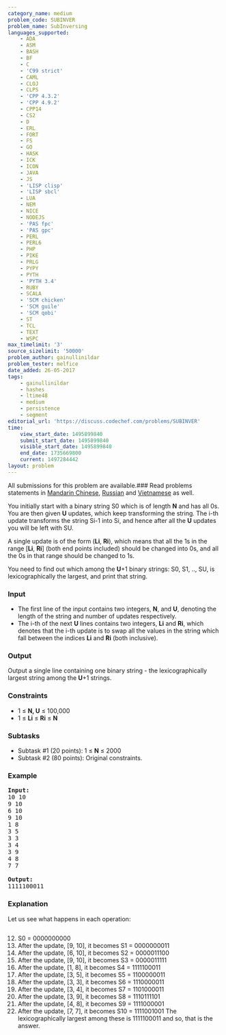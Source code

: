```yaml
---
category_name: medium
problem_code: SUBINVER
problem_name: SubInversing
languages_supported:
    - ADA
    - ASM
    - BASH
    - BF
    - C
    - 'C99 strict'
    - CAML
    - CLOJ
    - CLPS
    - 'CPP 4.3.2'
    - 'CPP 4.9.2'
    - CPP14
    - CS2
    - D
    - ERL
    - FORT
    - FS
    - GO
    - HASK
    - ICK
    - ICON
    - JAVA
    - JS
    - 'LISP clisp'
    - 'LISP sbcl'
    - LUA
    - NEM
    - NICE
    - NODEJS
    - 'PAS fpc'
    - 'PAS gpc'
    - PERL
    - PERL6
    - PHP
    - PIKE
    - PRLG
    - PYPY
    - PYTH
    - 'PYTH 3.4'
    - RUBY
    - SCALA
    - 'SCM chicken'
    - 'SCM guile'
    - 'SCM qobi'
    - ST
    - TCL
    - TEXT
    - WSPC
max_timelimit: '3'
source_sizelimit: '50000'
problem_author: gainullinildar
problem_tester: melfice
date_added: 26-05-2017
tags:
    - gainullinildar
    - hashes
    - ltime48
    - medium
    - persistence
    - segment
editorial_url: 'https://discuss.codechef.com/problems/SUBINVER'
time:
    view_start_date: 1495899840
    submit_start_date: 1495899840
    visible_start_date: 1495899840
    end_date: 1735669800
    current: 1497284442
layout: problem
---
```

All submissions for this problem are available.###  Read problems statements in [Mandarin Chinese](http://www.codechef.com/download/translated/LTIME48/mandarin/SUBINVER.pdf), [Russian](http://www.codechef.com/download/translated/LTIME48/russian/SUBINVER.pdf) and [Vietnamese](http://www.codechef.com/download/translated/LTIME48/vietnamese/SUBINVER.pdf) as well.

You initially start with a binary string S0 which is of length **N** and has all 0s. You are then given **U** updates, which keep transforming the string. The i-th update transforms the string Si-1 into Si, and hence after all the **U** updates you will be left with SU.

A single update is of the form (**Li**, **Ri**), which means that all the 1s in the range \[**Li**, **Ri**\] (both end points included) should be changed into 0s, and all the 0s in that range should be changed to 1s.

You need to find out which among the **U**+1 binary strings: S0, S1, .., SU, is lexicographically the largest, and print that string.

### Input

- The first line of the input contains two integers, **N**, and **U**, denoting the length of the string and number of updates respectively.
- The i-th of the next **U** lines contains two integers, **Li** and **Ri**, which denotes that the i-th update is to swap all the values in the string which fall between the indices **Li** and **Ri** (both inclusive).
### Output

Output a single line containing one binary string - the lexicographically largest string among the **U**+1 strings.

### Constraints

- 1 ≤ **N, U** ≤ 100,000
- 1 ≤  **Li**  ≤  **Ri**  ≤ **N**

### Subtasks

- Subtask #1 (20 points): 1 ≤ **N** ≤ 2000
- Subtask #2 (80 points): Original constraints.

### Example

 
<pre><b>Input:</b>
10 10
9 10
6 10
9 10
1 8
3 5
3 3
3 4
3 9
4 8
7 7

<b>Output:</b>
1111100011
</pre>
### Explanation

Let us see what happens in each operation:

<pre>
</pre>
12. S0 = 0000000000
13. After the update, \[9, 10\], it becomes S1 = 0000000011
14. After the update, \[6, 10\], it becomes S2 = 0000011100
15. After the update, \[9, 10\], it becomes S3 = 0000011111
16. After the update, \[1, 8\], it becomes S4 = 1111100011
17. After the update, \[3, 5\], it becomes S5 = 1100000011
18. After the update, \[3, 3\], it becomes S6 = 1110000011
19. After the update, \[3, 4\], it becomes S7 = 1101000011
20. After the update, \[3, 9\], it becomes S8 = 1110111101
21. After the update, \[4, 8\], it becomes S9 = 1111000001
22. After the update, \[7, 7\], it becomes S10 = 1111001001
The lexicographically largest among these is 1111100011 and so, that is the answer.
